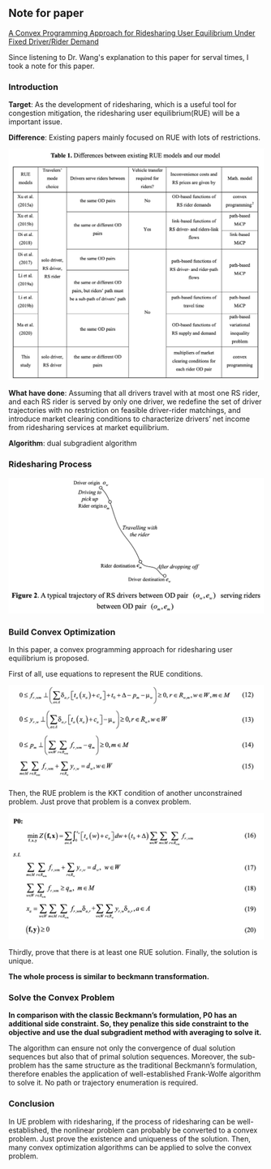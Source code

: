 ## Note for paper

[A Convex Programming Approach for Ridesharing User Equilibrium Under Fixed Driver/Rider Demand](https://papers.ssrn.com/sol3/papers.cfm?abstract_id=3589442)

Since listening to Dr. Wang's explanation to this paper for serval times, I took a note for this paper.

### Introduction

**Target**: As the development of ridesharing, which is a useful tool for congestion mitigation, the ridesharing user equilibrium(RUE) will be a important issue.

**Difference**: Existing papers mainly focused on RUE with lots of restrictions.

<img src="img/image-20201206104730013.png" alt="image-20201206104730013" width="600px" />

**What have done**: Assuming that all drivers travel with at most one RS rider, and each RS rider is served by only one driver, we redefine the set of driver trajectories with no restriction on feasible driver-rider matchings, and introduce market clearing conditions to characterize drivers’ net income from ridesharing services at market equilibrium. 

**Algorithm**: dual subgradient algorithm 

### Ridesharing Process

<img src="img/image-20201207011249891.png" alt="image-20201207011249891" width="600px" />

### Build Convex Optimization

In this paper, a convex programming approach for ridesharing user equilibrium is proposed. 

First of all, use equations to represent the RUE conditions.

<img src="img/image-20201207011611666.png" alt="image-20201207011611666" width="600px" />

Then, the RUE problem is the KKT condition of another unconstrained problem. Just prove that problem is a convex problem. 

<img src="img/image-20201207011433833.png" alt="image-20201207011433833" width="600px" />

Thirdly, prove that there is at least one RUE solution. Finally, the solution is unique.

**The whole process is similar to beckmann transformation.**

### Solve the Convex Problem

**In comparison with the classic Beckmann’s formulation, P0 has an additional side constraint. So, they penalize this side constraint to the objective and use the dual subgradient method with averaging to solve it.** 

The algorithm can ensure not only the convergence of dual solution sequences but also that of primal solution sequences. Moreover, the sub-problem has the same structure as the traditional Beckmann’s formulation, therefore enables the application of well-established Frank-Wolfe algorithm to solve it. No path or trajectory enumeration is required. 

### Conclusion

In UE problem with ridesharing, if the process of ridesharing can be well-established, the nonlinear problem can probably be converted to a convex problem. Just prove the existence and uniqueness of the solution. Then, many convex optimization algorithms can be applied to solve the convex problem. 



